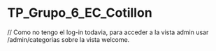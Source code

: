 # TP_Grupo_6_EC_Cotillon

// Como no tengo el log-in todavia, para acceder a la vista admin usar /admin/categorias sobre la vista welcome.
